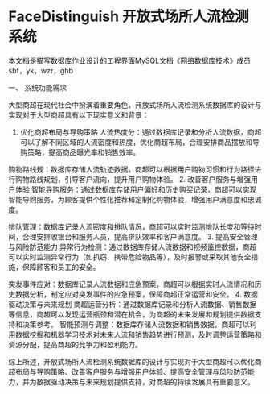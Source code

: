 # FaceDistinguish 开放式场所人流检测系统
本文档是描写数据库作业设计的工程界面MySQL文档《网络数据库技术》成员 sbf，yk，wzr，ghb



一、	系统功能需求

大型商超在现代社会中扮演着重要角色，开放式场所人流检测系统数据库的设计与实现对于大型商超具有以下现实意义和背景：
1. 优化商超布局与导购策略
人流热度分：通过数据库记录和分析人流数据，商超可以了解不同区域的人流密度和热度，优化商超布局，合理安排商品摆放和导购策略，提高商品曝光率和销售效率。

购物路线规：数据库存储人流轨迹数据，商超可以根据用户购物习惯和行为路径进行购物路线规划，引导客户流向，提升用户购物体验。
2. 改善客户服务与增强用户体验
智能导购服务：通过数据库存储用户偏好和历史购买记录，商超可以实现智能导购服务，为顾客提供个性化推荐和定制化购物体验，增强用户满意度和忠诚度。

排队管理：数据库记录人流密度和排队情况，商超可以实时监测排队长度和等待时间，合理安排收银台和服务人员，提高排队效率和客户满意度。
3. 提高安全管理与风险防范能力
 异常行为检测：通过数据库存储人流数据和视频监控数据，商超可以实时监测异常行为（如扒窃、携带危险物品等），及时报警或采取其他安全措施，保障顾客和员工的安全。
 
 突发事件应对：数据库记录人流数据和应急预案，商超可以根据实时人流情况和历史数据分析，制定应对突发事件的应急预案，保障商超正常运营和安全。
4. 数据驱动决策与未来规划
商超运营分析：通过数据库记录和分析人流数据、销售数据等信息，商超可以发现运营瓶颈和潜在机会，为商超的未来发展和规划提供数据支持和决策参考。
智能预测与调整：数据库存储人流数据和销售数据，商超可以利用数据挖掘和机器学习技术对未来人流和销售趋势进行预测，及时调整运营策略和资源分配，提高商超的竞争力和盈利能力。

综上所述，开放式场所人流检测系统数据库的设计与实现对于大型商超可以优化商超布局与导购策略、改善客户服务与增强用户体验、提高安全管理与风险防范能力，并为数据驱动决策与未来规划提供支持，对商超的持续发展具有重要意义。
